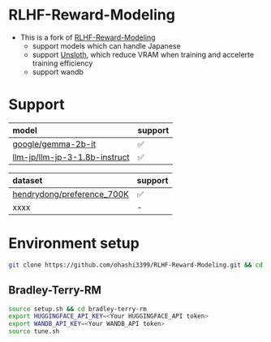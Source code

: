 # RLHF-Reward-Modeling

- This is a fork of [RLHF-Reward-Modeling](https://github.com/RLHFlow/RLHF-Reward-Modeling)
  - support models which can handle Japanese
  - support [Unsloth](https://github.com/unslothai/unsloth), which reduce VRAM when training and accelerte training efficiency
  - support wandb

# Support

|model|support|
|:---|:---|
|[google/gemma-2b-it](https://huggingface.co/google/gemma-2b-it)|✅|
|[llm-jp/llm-jp-3-1.8b-instruct](https://huggingface.co/llm-jp/llm-jp-3-1.8b-instruct)|✅|

|dataset|support|
|:---|:---|
|[hendrydong/preference_700K](https://huggingface.co/datasets/hendrydong/preference_700K)|✅|
|xxxx|-|

# Environment setup

```sh
git clone https://github.com/ohashi3399/RLHF-Reward-Modeling.git && cd RLHF-Reward-Modeling
```

## Bradley-Terry-RM

```sh
source setup.sh && cd bradley-terry-rm
export HUGGINGFACE_API_KEY=<Your HUGGINGFACE_API token>
export WANDB_API_KEY=<Your WANDB_API token>
source tune.sh
```

